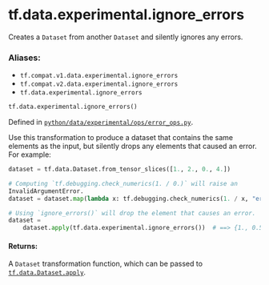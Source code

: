 <div itemscope itemtype="http://developers.google.com/ReferenceObject">
<meta itemprop="name" content="tf.data.experimental.ignore_errors" />
<meta itemprop="path" content="Stable" />
</div>

# tf.data.experimental.ignore_errors

Creates a `Dataset` from another `Dataset` and silently ignores any errors.

### Aliases:

* `tf.compat.v1.data.experimental.ignore_errors`
* `tf.compat.v2.data.experimental.ignore_errors`
* `tf.data.experimental.ignore_errors`

``` python
tf.data.experimental.ignore_errors()
```



Defined in [`python/data/experimental/ops/error_ops.py`](/code/stable/tensorflow/python/data/experimental/ops/error_ops.py).

<!-- Placeholder for "Used in" -->

Use this transformation to produce a dataset that contains the same elements
as the input, but silently drops any elements that caused an error. For
example:

```python
dataset = tf.data.Dataset.from_tensor_slices([1., 2., 0., 4.])

# Computing `tf.debugging.check_numerics(1. / 0.)` will raise an
InvalidArgumentError.
dataset = dataset.map(lambda x: tf.debugging.check_numerics(1. / x, "error"))

# Using `ignore_errors()` will drop the element that causes an error.
dataset =
    dataset.apply(tf.data.experimental.ignore_errors())  # ==> {1., 0.5, 0.2}
```

#### Returns:

A `Dataset` transformation function, which can be passed to
<a href="../../../tf/data/Dataset.md#apply"><code>tf.data.Dataset.apply</code></a>.
